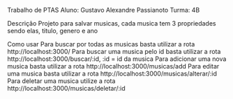 Trabalho de PTAS 
Aluno: Gustavo Alexandre Passianoto
Turma: 4B

Descrição
Projeto para salvar musicas, cada musica tem 3 propriedades sendo elas, titulo, genero e ano 

Como usar 
Para buscar por todas as musicas basta utilizar a rota http://localhost:3000/
Para buscar uma musica pelo id basta utilizar a rota http://localhost:3000/buscar/:id, :id =  id da musica 
Para adicionar uma nova musica basta utilizar a rota http://localhost:3000/musicas/add
Para editar uma musica basta utilizar a rota http://localhost:3000/musicas/alterar/:id
Para deletar uma musica utilize a rota http://localhost:3000/musicas/deletar/:id

